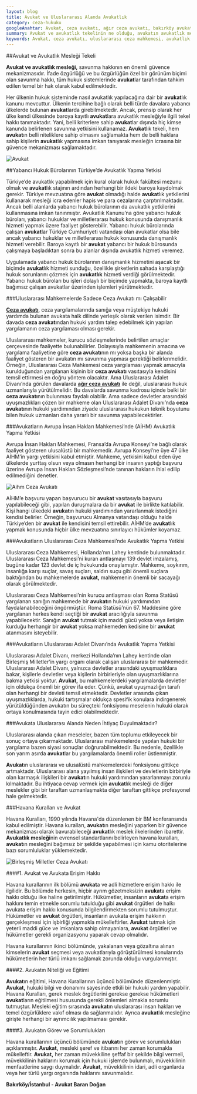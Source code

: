 ```yaml
---
layout: blog
title: Avukat ve Uluslararası Alanda Avukatlık
category: ceza-hukuku
googleAnahtar: Avukat, ceza avukatı, ağır ceza avukatı, bakırköy avukat, ataköy avukat, istanbul avukat,
summary: Avukat ve avukatlık tekelinin ne olduğu, avukatın avukatlık mesleğini icra ederken coğrafi olarak hangi sınırlar içerisinde mesleği ifaya yetkili olduğu, uluslararası mahkemelerde avukatlık mesleği, ceza avukatı veya başka alanlarda çalışan avukatların uluslararası mahkemelerde nasıl avukatlık yapabilecekleri, hangi uluslararası mahkemelerde avukatlar tarafından savunma yapılabileceği anlatılmıştır.
keywords: Avukat, ceza avukatı, uluslararası ceza mahkemesi, avukatlık, bakırköy avukat, istanbul avukat
---
```



##Avukat ve Avukatlık Mesleği Tekeli 

**Avukat ve avukatlık mesleği,** savunma hakkının en önemli güvence mekanizmasıdır. İfade özgürlüğü ve bu özgürlüğün özel bir görünüm biçimi olan savunma hakkı, tüm hukuk sistemlerinde **avukat**lar tarafından tahkim edilen temel bir hak olarak kabul edilmektedir.

Her ülkenin hukuk sisteminde nasıl avukatlık yapılacağına dair bir **avukat**lık kanunu mevcuttur. Ülkenin tercihine bağlı olarak belli türde davalara yabancı ülkelerde bulunan **avukat**larda girebilmektedir. Ancak, prensip olarak her ülke kendi ülkesinde baroya kayıtlı **avukat**lara avukatlık mesleğiyle ilgili tekel hakkı tanımaktadır.  Yani, belli kriterlere sahip **avukat**lar dışında hiç kimse kanunda belirlenen savunma yetkisini kullanamaz. **Avukat**lık tekeli, hem **avukat**ın belli niteliklere sahip olmasını sağlamakta hem de belli haklara sahip kişilerin **avukat**lık yapmasına imkan tanıyarak mesleğin icrasına bir güvence mekanizması sağlamaktadır. 


![Avukat](https://camo.githubusercontent.com/c5b82190d9ea5fb035dd671ad88b1674b2591008/687474703a2f2f692e68697a6c69726573696d2e636f6d2f764c6b6d31342e6a7067 "Avukat")

##Yabancı Hukuk Bürolarının Türkiye’de Avukatlık Yapma Yetkisi

Türkiye’de avukatlık yapabilmek için kural olarak hukuk fakültesi mezunu olmak ve **avukat**lık stajının ardından herhangi bir ildeki baroya kaydolmak gerekir. Türkiye mevzuatına göre **avukat** olmadığı halde **avukat**lık yetkilerini kullanarak mesleği icra edenler hapis ve para cezalarına çarptırılmaktadır. Ancak belli alanlarda yabancı hukuk bürolarının da avukatlık yetkilerini kullanmasına imkan tanınmıştır. Avukatlık Kanunu’na göre yabancı hukuk büroları, yabancı hukuklar ve milletlerarası hukuk konusunda danışmanlık hizmeti yapmak üzere faaliyet gösterebilir. Yabancı hukuk bürolarında çalışan **avukat**lar Türkiye Cumhuriyeti vatandaşı olan avukatlar olsa bile ancak yabancı hukuklar ve milletlerarası hukuk konusunda danışmanlık hizmeti verebilir. Baroya kayıtlı bir **avukat** yabancı bir hukuk bürosunda çalışmaya başladıktan sonra bu alanlar dışında avukatlık hizmeti veremez. 

Uygulamada yabancı hukuk bürolarının danışmanlık hizmetini aşacak bir biçimde **avukat**lık hizmeti sunduğu, özellikle şirketlerin sahada karşılaştığı hukuk sorunlarını çözmek için **avukatlık** hizmeti verdiği görülmektedir. Yabancı hukuk büroları bu işleri dolaylı bir biçimde yapmakta, baroya kayıtlı bağımsız çalışan avukatlar üzerinden işlemleri yürütmektedir. 

###Uluslararası Mahkemelerde Sadece Ceza Avukatı mı Çalışabilir

[**Ceza avukatı**](http://barandogan.av.tr/blog/ceza-hukuku/ceza-avukatinin-islevi.html), ceza yargılamalarında sanığa veya müştekiye hukuki yardımda bulunan avukata halk dilinde yerleşik olarak verilen isimdir. Bir davada **ceza avukatı**ndan hukuki yardım talep edebilmek için yapılan yargılamanın ceza yargılaması olması gerekir.

Uluslararası mahkemeler, kurucu sözleşmelerinde belirtilen amaçlar çerçevesinde faaliyette bulunabilirler. Dolayısıyla mahkemenin amacına ve yargılama faaliyetine göre **ceza avukatı**nın mı yoksa başka bir alanda faaliyet gösteren bir avukatın mı savunma yapması gerektiği belirlenmelidir. Örneğin, Uluslararası Ceza Mahkemesi ceza yargılaması yapmak amacıyla kurulduğundan yargılanan kişinin bir **ceza avukatı** vasıtasıyla kendisini temsil ettirmesi en doğru yöntem olacaktır. Ama Uluslararası Adalet Divanı’nda görülen davalarda [**ağır ceza avukatı**](http://barandogan.av.tr/blog/ceza-hukuku/ceza-avukati.html) ile değil, uluslararası hukuk uzmanlarıyla yürütülmelidir. Bu davalarda savunma kadrosu içinde belki bir **ceza avukatı**nın bulunması faydalı olabilir. Ama sadece devletler arasındaki uyuşmazlıkları çözen bir mahkeme olan Uluslararası Adalet Divanı’nda **ceza avukatı**nın hukuki yardımından ziyade uluslararası hukukun teknik boyutunu bilen hukuk uzmanları daha yararlı bir savunma yapabilecektirler.


###Avukatların Avrupa İnsan Hakları Mahkemesi’nde (AİHM) Avukatlık Yapma Yetkisi

Avrupa İnsan Hakları Mahkemesi, Fransa’da Avrupa Konseyi’ne bağlı olarak faaliyet gösteren ulusalüstü bir mahkemedir. Avrupa Konseyi’ne üye 47 ülke AİHM’in yargı yetkisini kabul etmiştir. Mahkeme, yetkisini kabul eden üye ülkelerde yurttaş olsun veya olmasın herhangi bir insanın yaptığı başvuru üzerine Avrupa İnsan Hakları Sözleşmesi’nde tanınan hakların ihlal edilip edilmediğini denetler.


![Aihm Ceza Avukatı](https://camo.githubusercontent.com/dfc9399efd11c286beec4eb06ba6cb9e58b0cae6/687474703a2f2f692e68697a6c69726573696d2e636f6d2f6b67346a36712e6a7067 "Avrupa İnsan Hakları Mahkemesi")

AİHM’e başvuru yapan başvurucu bir **avukat** vasıtasıyla başvuru yapılabileceği gibi, yapılan duruşmalara da bir **avukat** ile birlikte katılabilir. Kişi hangi ülkedeki **avukat**ın hukuki yardımından yararlanmak istediğini kendisi belirler. Örneğin, başvurucu Almanya vatandaşı olduğu halde Türkiye’den bir **avukat** ile kendisini temsil ettirebilir. AİHM’de **avukat**lık yapmak konusunda hiçbir ülke mevzuatına sınırlayıcı hükümler koyamaz.

###Avukatların Uluslararası Ceza Mahkemesi’nde Avukatlık Yapma Yetkisi

Uluslararası Ceza Mahkemesi, Hollanda’nın Lahey kentinde bulunmaktadır. Uluslararası Ceza Mahkemesi’ni kuran antlaşmayı 139 devlet imzalamış, bugüne kadar 123 devlet de iç hukukunda onaylamıştır. Mahkeme, soykırım, insanlığa karşı suçlar, savaş suçları, saldırı suçu gibi önemli suçlara baktığından bu mahkemelerde **avukat,** mahkemenin önemli bir sacayağı olarak görülmektedir. 

Uluslararası Ceza Mahkemesi’nin kurucu antlaşması olan Roma Statüsü  yargılanan sanığın mahkemede bir **avukat**ın hukuki yardımından faydalanabileceğini öngörmüştür. Roma Statüsü’nün 67. Maddesine göre yargılanan herkes kendi seçtiği bir **avukat** aracılığıyla savunma yapabilecektir. Sanığın **avukat** tutmak için maddi gücü yoksa veya iletişim kurduğu herhangir bir **avukat** yoksa mahkemeden kedisine bir **avukat** atanmasını isteyebilir. 

###Avukatların Uluslararası Adalet Divanı’nda Avukatlık Yapma Yetkisi

Uluslararası Adalet Divanı, merkezi Hollanda’nın Lahey kentinde olan Birleşmiş Milletler’in yargı organı olarak çalışan uluslararası bir mahkemedir. Uluslararası Adalet Divanı, yalnızca devletler arasındaki uyuşmazlıklara bakar, kişilerle devletler veya kişilerin birbirleriyle olan uyuşmazlıklarına bakma yetkisi yoktur. **Avukat,** bu mahkemelerdeki yargılamalarda devletler için oldukça önemli bir görev ifa eder. Çünkü, avukat uyuşmazlığın tarafı olan herhangi bir devleti temsil etmektedir. Devletler arasında çıkan uyuşmazlıklarda, hukuki tartışmalar oldukça spesifik konulara indirgenerek yürütüldüğünden avukatın bu süreçteki fonksiyonu meselenin hukuki olarak ortaya konulmasında tayin edici olabilmektedir. 


###Avukata Uluslararası Alanda Neden İhtiyaç Duyulmaktadır?

Uluslararası alanda çıkan meseleler, bazen tüm toplumu etkileyecek bir sonuç ortaya çıkarmaktadır. Uluslararası mahkemelerde yapılan hukuki bir yargılama bazen siyasi sonuçlar doğrurabilmektedir. Bu nedenle, özellikle son yarım asırda **avukat**lar bu yargılamalarda önemli roller üstlenmiştir.

**Avukat**ın uluslararası ve ulusalüstü mahkemelerdeki fonksiyonu gittikçe artmaktadır. Uluslararası alana yayılmış insan ilişkileri ve devletlerin birbiriyle olan karmaşık ilişkileri bir **avukat**ın hukuki yardımından yararlanmayı zorunlu kılmaktadır. Bu ihtiyaca cevap vermek için **avukat**lık mesleği de diğer meslekler gibi  bir taraftan uzmanlaşmakta diğer taraftan gittikçe profesyonel hale gelmektedir.


###Havana Kuralları ve Avukat

Havana Kuralları, 1990 yılında Havana'da düzenlenen bir BM konferansında kabul edilmiştir. Havana kuralları, **avukat**ın mesleğini yaparken bir güvence mekanizması olarak bavurabileceği **avukat**lık meslek ilkelerinden ibarettir. **Avukatlık mesleği**nin evrensel standartlarını belirleyen havana kuralları, **avukat**ın mesleğini bağımsız bir şekilde yapabilmesi için kamu otoritelerine bazı sorumluluklar yüklemektedir.

![Birleşmiş Milletler Ceza Avukatı](https://camo.githubusercontent.com/2c288751ee7ebb556d69af4b962402cbcd7071e3/687474703a2f2f692e68697a6c69726573696d2e636f6d2f39354d56336f2e6a7067 "BM Havana Toplantısı")


####1. Avukat ve Avukata Erişim Hakkı

Havana kurallarının ilk bölümü **avukat**a ve adli hizmetlere erişim hakkı ile ilgilidir. Bu bölümde herkesin, hiçbir ayrım gözetmeksizin **avukat**a erişim hakkı olduğu ilke haline getirilmiştir. Hükümetler, insanların **avukat**a erişim hakkını temin etmekle sorumlu tutulduğu gibi **avukat** örgütleri de halkı avukata erişim hakkı konusunda bilgilendirmekten sorumlu tutulmuştur. Hükümetler ve **avukat** örgütleri, insanların avukata erişim hakkının gerçekleşmesi için işbirliği yapmakla mükelleftirler. **Avukat** tutmak için yeterli maddi güce ve imkanlara sahip olmayanlara, **avukat** örgütleri ve hükümetler gerekli organizasyonu yaparak cevap olmalıdır.
 
Havana kurallarının ikinci bölümünde, yakalanan veya gözaltına alınan kimselerin **avukat** seçmesi veya avukatlarıyla görüştürülmesi konularında hükümetlerin her türlü imkanı sağlamak zorunda olduğu vurgulanmıştır.
 
####2. Avukatın Niteliği ve Eğitimi

**Avukat**ın eğitimi, Havana Kurallarının üçüncü bölümünde düzenlenmiştir. **Avukat,** hukuki bilgi ve donanımı sayesinde etkili bir hukuki yardım yapabilir. Havana Kuralları, gerek meslek örgütlerini gerekse gerekse hükümetleri **avukat**ların eğitilmesi hususunda gerekli önlemleri almakla sorumlu tutmuştur. Mesleki eğitim sırasında **avukat**ın uluslararası insan hakları ve temel özgürlüklere vakıf olması da sağlanmalıdır. Ayrıca **avukat**lık mesleğine girişte herhangi bir ayrımcılık yapılmaması  gerekir.

####3. Avukatın Görev ve Sorumlulukları

Havana kurallarının üçüncü bölümünde **avukat**ın görev ve sorumlulukları açıklanmıştır. **Avukat,** mesleki şeref ve itibarını her zaman korumakla mükelleftir. **Avukat,** her zaman müvekkiline şeffaf bir şekilde bilgi vermeli, müvekkilinin haklarını korumak için hukuki işlemde bulunmalı, müvekkilinin menfaatlerine saygı duymalıdır. **Avukat,** müvekkilinin idari, adli organlarda veya her türlü yargı organında haklarını savunmalıdır.



**Bakırköy/İstanbul - Avukat Baran Doğan**
